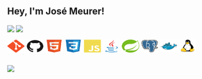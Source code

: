 ## Hey, I'm José Meurer!

<div>
  <img height="200em" align="center" src="https://github-readme-stats-jose-meurer.vercel.app/api?username=jose-meurer&show_icons=true&theme=calm_pink&include_all_commits=false&count_private=true"/>
  <img height="200em" align="center" src="https://github-readme-stats-jose-meurer.vercel.app/api/top-langs/?username=jose-meurer&layout=compact&langs_count=7&theme=calm_pink&size_weight=0.5&count_weight=0.5"/>
</div>
  
<div style="display: inline_block">
  <br />
  <img align="center" alt="git" height="30" width="40" src="https://github.com/devicons/devicon/blob/master/icons/git/git-original.svg">
  <img align="center" alt="github" height="30" width="40" src="https://github.com/devicons/devicon/blob/master/icons/github/github-original.svg">
  <img align="center" alt="html" height="30" width="40" src="https://github.com/devicons/devicon/blob/master/icons/html5/html5-original.svg">
  <img align="center" alt="css" height="30" width="40" src="https://github.com/devicons/devicon/blob/master/icons/css3/css3-original.svg">
  <img align="center" alt="css" height="30" width="40" src="https://github.com/devicons/devicon/blob/master/icons/javascript/javascript-plain.svg">
  <img align="center" alt="java" height="30" width="40" src="https://raw.githubusercontent.com/devicons/devicon/master/icons/java/java-original.svg">
  <img align="center" alt="spring" height="30" width="40" src="https://raw.githubusercontent.com/devicons/devicon/master/icons/spring/spring-original.svg">
  <img align="center" alt="postgresql" height="30" width="40" src="https://raw.githubusercontent.com/devicons/devicon/master/icons/postgresql/postgresql-original.svg">
  <img align="center" alt="docker" height="30" width="40" src="https://github.com/devicons/devicon/blob/master/icons/docker/docker-original.svg">
  <img align="center" alt="linux" height="30" width="40" src="https://github.com/devicons/devicon/blob/master/icons/linux/linux-original.svg">
</div>

  ##
   
<div>
  <a href="https://www.linkedin.com/in/jose-meurer/" target="_blank"><img src="https://img.shields.io/badge/-LinkedIn-%230077B5?style=for-the-badge&logo=linkedin&logoColor=white"   
  target="_blank"></a>
</div>
